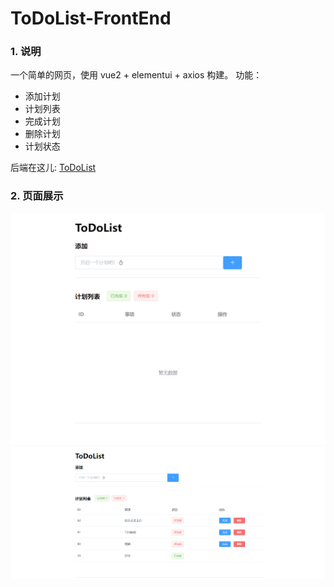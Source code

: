 # ToDoList-FrontEnd

### 1. 说明

一个简单的网页，使用 vue2 + elementui + axios 构建。
功能：
- 添加计划
- 计划列表
- 完成计划
- 删除计划
- 计划状态

后端在这儿: [ToDoList](https://github.com/1p1e3/ToDoList)

### 2. 页面展示

![Example Image](./imgs/a.png)
![Example Image](./imgs/b.png)